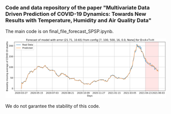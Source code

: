 ### Code and data repository of the paper "Multivariate Data Driven Prediction of COVID-19 Dynamics: Towards New Results with Temperature, Humidity and Air Quality Data"

The main code is on final_file_forecast_SPSP.ipynb.

![alt text](forecasted_curve.png)

We do not garantee the stability of this code.
